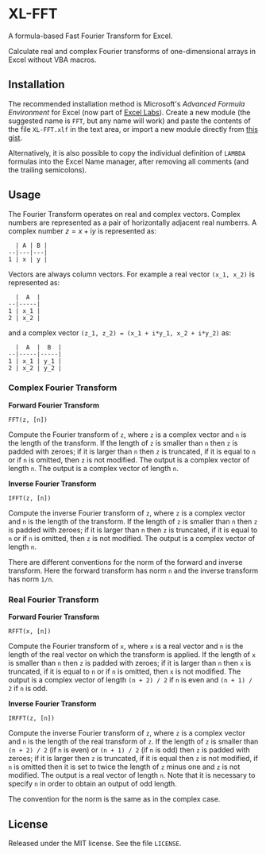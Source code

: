 # XL-FFT

A formula-based Fast Fourier Transform for Excel.

Calculate real and complex Fourier transforms of one-dimensional arrays in Excel without VBA macros.


## Installation

The recommended installation method is Microsoft's _Advanced Formula Environment_ for Excel (now part of [Excel Labs](https://www.microsoft.com/en-us/garage/profiles/excel-labs/)).
Create a new module (the suggested name is `FFT`, but any name will work) and paste the contents of the file `XL-FFT.xlf` in the text area, or import a new module directly from [this gist](https://gist.github.com/altomani/0b56cb0eac5a0b083620b8471fc76271).

Alternatively, it is also possible to copy the individual definition of `LAMBDA` formulas into the Excel Name manager, after removing all comments (and the trailing semicolons).


## Usage

The Fourier Transform operates on real and complex vectors. Complex numbers are represented as a pair of horizontally adjacent real numberrs. A complex number $z=x+\mathrm{i}y$ is represented as:

```
  | A | B |
--|---|---|
1 | x | y |
```


Vectors are always column vectors. For example a real vector `(x_1, x_2)` is represented as:

```
  |  A  |
--|-----|
1 | x_1 |
2 | x_2 |
```

and a complex vector `(z_1, z_2) = (x_1 + i*y_1, x_2 + i*y_2)` as:

```
  |  A  |  B  |
--|-----|-----|
1 | x_1 | y_1 |
2 | x_2 | y_2 |
```


### Complex Fourier Transform

**Forward Fourier Transform**

```
FFT(z, [n])
```

Compute the Fourier transform of `z`,
where `z` is a complex vector and `n` is the length of the transform. If the length of `z` is smaller than `n` then `z` is padded with zeroes; if it is larger than `n` then `z` is truncated, if it is equal to `n` or if `n` is omitted, then `z` is not modified. The output is a complex vector of length `n`. The output is a complex vector of length `n`.

**Inverse Fourier Transform**

```
IFFT(z, [n])
```

Compute the inverse Fourier transform of `z`,
where `z` is a complex vector and `n` is the length of the transform. If the length of `z` is smaller than `n` then `z` is padded with zeroes; if it is larger than `n` then `z` is truncated, if it is equal to `n` or if `n` is omitted, then `z` is not modified. The output is a complex vector of length `n`.

There are different conventions for the norm of the forward and inverse transform. Here the forward transform has norm `n` and the inverse transform has norm `1/n`.


### Real Fourier Transform

**Forward Fourier Transform**

```
RFFT(x, [n])
```

Compute the Fourier transform of `x`,
where `x` is a real vector and `n` is the length of the real vector on which the transform is applied. 
If the length of `x` is smaller than `n` then `z` is padded with zeroes; if it is larger than `n` then `x` is truncated, if it is equal to `n` or if `n` is omitted, then `x` is not modified. The output is a complex vector of length `(n + 2) / 2` if `n` is even and `(n + 1) / 2` if `n` is odd. 

**Inverse Fourier Transform**

```
IRFFT(z, [n])
```

Compute the inverse Fourier transform of `z`,
where `z` is a complex vector and `n` is the length of the real transform of `z`. If the length of `z` is smaller than `(n + 2) / 2` (if `n` is even) or `(n + 1) / 2` (if `n` is odd) then `z` is padded with zeroes; if it is larger then `z` is truncated, if it is equal then `z` is not modified, if `n` is omitted then it is set to twice the length of `z` minus one and `z` is not modified. The output is a real vector of length `n`. Note that it is necessary to specify `n` in order to obtain an output of odd length.

The convention for the norm is the same as in the complex case.

## License

Released under the MIT license. See the file `LICENSE`.